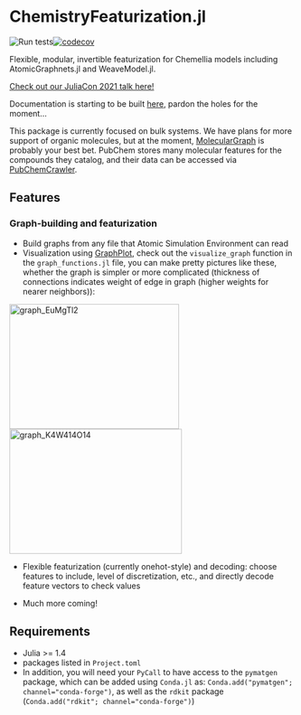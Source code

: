 # ChemistryFeaturization.jl
![Run tests](https://github.com/chemellia/ChemistryFeaturization.jl/workflows/Run%20tests/badge.svg)[![codecov](https://codecov.io/gh/chemellia/ChemistryFeaturization.jl/branch/main/graph/badge.svg?token=C0Fdt8BGnr)](https://codecov.io/gh/chemellia/ChemistryFeaturization.jl)

Flexible, modular, invertible featurization for Chemellia models including AtomicGraphnets.jl and WeaveModel.jl.

[Check out our JuliaCon 2021 talk here!](https://www.youtube.com/watch?v=la9asuZzVjU)

Documentation is starting to be built [here](https://chemellia.github.io/ChemistryFeaturization.jl/dev/), pardon the holes for the moment...

This package is currently focused on bulk systems. We have plans for more support of organic molecules, but at the moment, [MolecularGraph](https://github.com/mojaie/MolecularGraph.jl) is probably your best bet. PubChem stores many molecular features for the compounds they catalog, and their data can be accessed via [PubChemCrawler](https://github.com/JuliaHealth/PubChemCrawler.jl).

## Features

### Graph-building and featurization
* Build graphs from any file that Atomic Simulation Environment can read
* Visualization using [GraphPlot](https://github.com/JuliaGraphs/GraphPlot.jl), check out the `visualize_graph` function in the `graph_functions.jl` file, you can make pretty pictures like these, whether the graph is simpler or more complicated (thickness of connections indicates weight of edge in graph (higher weights for nearer neighbors)):

<img src="img/graph_EuMgTl2.png" alt="graph_EuMgTl2" width="300" height="221"><img src="img/graph_K4W4O14.png" alt="graph_K4W414O14" width="305" height="221">

* Flexible featurization (currently onehot-style) and decoding: choose features to include, level of discretization, etc., and directly decode feature vectors to check values

* Much more coming!

## Requirements
* Julia >= 1.4
* packages listed in `Project.toml`
* In addition, you will need your `PyCall` to have access to the `pymatgen` package, which can be added using `Conda.jl` as: `Conda.add("pymatgen"; channel="conda-forge")`, as well as the `rdkit` package (`Conda.add("rdkit"; channel="conda-forge")`)


